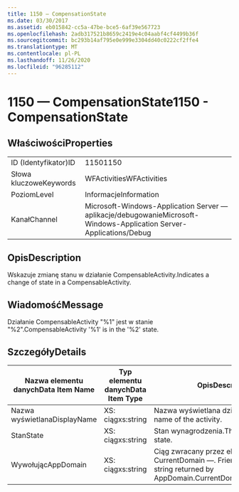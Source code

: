 ```yaml
---
title: 1150 — CompensationState
ms.date: 03/30/2017
ms.assetid: eb015842-cc5a-47be-bce5-6af39e567723
ms.openlocfilehash: 2adb317521b8659c2419e4c04aabf4cf4499b36f
ms.sourcegitcommit: bc293b14af795e0e999e3304dd40c0222cf2ffe4
ms.translationtype: MT
ms.contentlocale: pl-PL
ms.lasthandoff: 11/26/2020
ms.locfileid: "96285112"
---
```

# <a name="1150---compensationstate"></a><span data-ttu-id="d75be-102">1150 — CompensationState</span><span class="sxs-lookup"><span data-stu-id="d75be-102">1150 - CompensationState</span></span>

## <a name="properties"></a><span data-ttu-id="d75be-103">Właściwości</span><span class="sxs-lookup"><span data-stu-id="d75be-103">Properties</span></span>  
  
|||  
|-|-|  
|<span data-ttu-id="d75be-104">ID (Identyfikator)</span><span class="sxs-lookup"><span data-stu-id="d75be-104">ID</span></span>|<span data-ttu-id="d75be-105">1150</span><span class="sxs-lookup"><span data-stu-id="d75be-105">1150</span></span>|  
|<span data-ttu-id="d75be-106">Słowa kluczowe</span><span class="sxs-lookup"><span data-stu-id="d75be-106">Keywords</span></span>|<span data-ttu-id="d75be-107">WFActivities</span><span class="sxs-lookup"><span data-stu-id="d75be-107">WFActivities</span></span>|  
|<span data-ttu-id="d75be-108">Poziom</span><span class="sxs-lookup"><span data-stu-id="d75be-108">Level</span></span>|<span data-ttu-id="d75be-109">Informacje</span><span class="sxs-lookup"><span data-stu-id="d75be-109">Information</span></span>|  
|<span data-ttu-id="d75be-110">Kanał</span><span class="sxs-lookup"><span data-stu-id="d75be-110">Channel</span></span>|<span data-ttu-id="d75be-111">Microsoft-Windows-Application Server — aplikacje/debugowanie</span><span class="sxs-lookup"><span data-stu-id="d75be-111">Microsoft-Windows-Application Server-Applications/Debug</span></span>|  
  
## <a name="description"></a><span data-ttu-id="d75be-112">Opis</span><span class="sxs-lookup"><span data-stu-id="d75be-112">Description</span></span>  

 <span data-ttu-id="d75be-113">Wskazuje zmianę stanu w działanie CompensableActivity.</span><span class="sxs-lookup"><span data-stu-id="d75be-113">Indicates a change of state in a CompensableActivity.</span></span>  
  
## <a name="message"></a><span data-ttu-id="d75be-114">Wiadomość</span><span class="sxs-lookup"><span data-stu-id="d75be-114">Message</span></span>  

 <span data-ttu-id="d75be-115">Działanie CompensableActivity "%1" jest w stanie "%2".</span><span class="sxs-lookup"><span data-stu-id="d75be-115">CompensableActivity '%1' is in the '%2' state.</span></span>  
  
## <a name="details"></a><span data-ttu-id="d75be-116">Szczegóły</span><span class="sxs-lookup"><span data-stu-id="d75be-116">Details</span></span>  
  
|<span data-ttu-id="d75be-117">Nazwa elementu danych</span><span class="sxs-lookup"><span data-stu-id="d75be-117">Data Item Name</span></span>|<span data-ttu-id="d75be-118">Typ elementu danych</span><span class="sxs-lookup"><span data-stu-id="d75be-118">Data Item Type</span></span>|<span data-ttu-id="d75be-119">Opis</span><span class="sxs-lookup"><span data-stu-id="d75be-119">Description</span></span>|  
|--------------------|--------------------|-----------------|  
|<span data-ttu-id="d75be-120">Nazwa wyświetlana</span><span class="sxs-lookup"><span data-stu-id="d75be-120">DisplayName</span></span>|<span data-ttu-id="d75be-121">XS: ciąg</span><span class="sxs-lookup"><span data-stu-id="d75be-121">xs:string</span></span>|<span data-ttu-id="d75be-122">Nazwa wyświetlana działania.</span><span class="sxs-lookup"><span data-stu-id="d75be-122">The display name of the activity.</span></span>|  
|<span data-ttu-id="d75be-123">Stan</span><span class="sxs-lookup"><span data-stu-id="d75be-123">State</span></span>|<span data-ttu-id="d75be-124">XS: ciąg</span><span class="sxs-lookup"><span data-stu-id="d75be-124">xs:string</span></span>|<span data-ttu-id="d75be-125">Stan wynagrodzenia.</span><span class="sxs-lookup"><span data-stu-id="d75be-125">The compensation state.</span></span>|  
|<span data-ttu-id="d75be-126">Wywołując</span><span class="sxs-lookup"><span data-stu-id="d75be-126">AppDomain</span></span>|<span data-ttu-id="d75be-127">XS: ciąg</span><span class="sxs-lookup"><span data-stu-id="d75be-127">xs:string</span></span>|<span data-ttu-id="d75be-128">Ciąg zwracany przez element AppDomain. CurrentDomain —. FriendlyName.</span><span class="sxs-lookup"><span data-stu-id="d75be-128">The string returned by AppDomain.CurrentDomain.FriendlyName.</span></span>|
